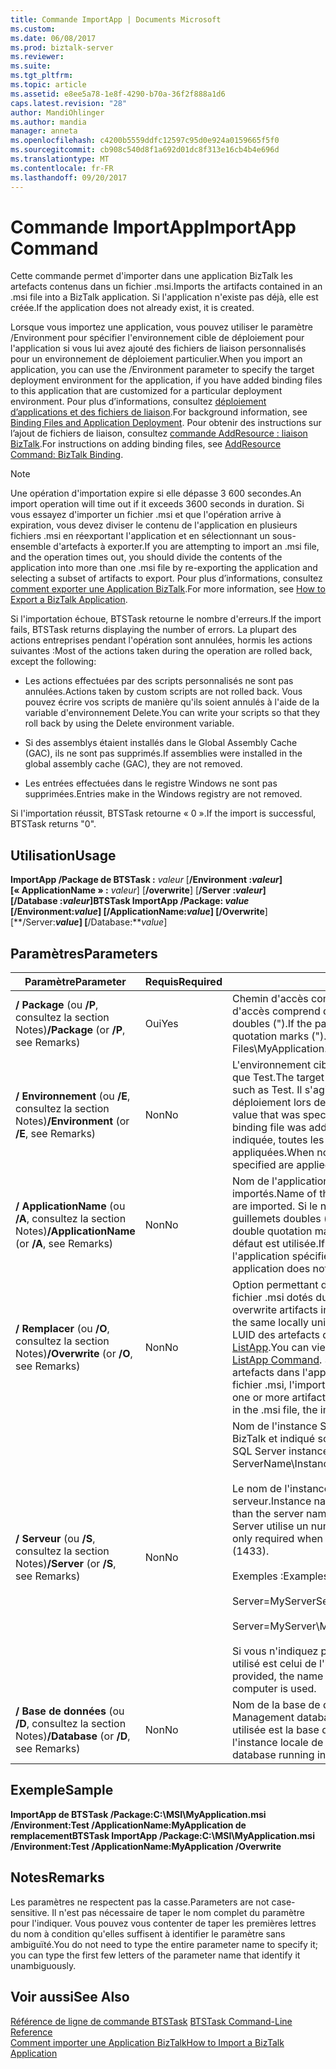 ```yaml
---
title: Commande ImportApp | Documents Microsoft
ms.custom: 
ms.date: 06/08/2017
ms.prod: biztalk-server
ms.reviewer: 
ms.suite: 
ms.tgt_pltfrm: 
ms.topic: article
ms.assetid: e8ee5a78-1e8f-4290-b70a-36f2f888a1d6
caps.latest.revision: "28"
author: MandiOhlinger
ms.author: mandia
manager: anneta
ms.openlocfilehash: c4200b5559ddfc12597c95d0e924a0159665f5f0
ms.sourcegitcommit: cb908c540d8f1a692d01dc8f313e16cb4b4e696d
ms.translationtype: MT
ms.contentlocale: fr-FR
ms.lasthandoff: 09/20/2017
---
```

# <a name="importapp-command"></a><span data-ttu-id="4b185-102">Commande ImportApp</span><span class="sxs-lookup"><span data-stu-id="4b185-102">ImportApp Command</span></span>
<span data-ttu-id="4b185-103">Cette commande permet d'importer dans une application BizTalk les artefacts contenus dans un fichier .msi.</span><span class="sxs-lookup"><span data-stu-id="4b185-103">Imports the artifacts contained in an .msi file into a BizTalk application.</span></span> <span data-ttu-id="4b185-104">Si l'application n'existe pas déjà, elle est créée.</span><span class="sxs-lookup"><span data-stu-id="4b185-104">If the application does not already exist, it is created.</span></span>  
  
 <span data-ttu-id="4b185-105">Lorsque vous importez une application, vous pouvez utiliser le paramètre /Environment pour spécifier l'environnement cible de déploiement pour l'application si vous lui avez ajouté des fichiers de liaison personnalisés pour un environnement de déploiement particulier.</span><span class="sxs-lookup"><span data-stu-id="4b185-105">When you import an application, you can use the /Environment parameter to specify the target deployment environment for the application, if you have added binding files to this application that are customized for a particular deployment environment.</span></span> <span data-ttu-id="4b185-106">Pour plus d’informations, consultez [déploiement d’applications et des fichiers de liaison](../core/binding-files-and-application-deployment.md).</span><span class="sxs-lookup"><span data-stu-id="4b185-106">For background information, see [Binding Files and Application Deployment](../core/binding-files-and-application-deployment.md).</span></span> <span data-ttu-id="4b185-107">Pour obtenir des instructions sur l’ajout de fichiers de liaison, consultez [commande AddResource : liaison BizTalk](../core/addresource-command-biztalk-binding.md).</span><span class="sxs-lookup"><span data-stu-id="4b185-107">For instructions on adding binding files, see [AddResource Command: BizTalk Binding](../core/addresource-command-biztalk-binding.md).</span></span>  
  
> [!NOTE]
>  <span data-ttu-id="4b185-108">Une opération d'importation expire si elle dépasse 3 600 secondes.</span><span class="sxs-lookup"><span data-stu-id="4b185-108">An import operation will time out if it exceeds 3600 seconds in duration.</span></span> <span data-ttu-id="4b185-109">Si vous essayez d'importer un fichier .msi et que l'opération arrive à expiration, vous devez diviser le contenu de l'application en plusieurs fichiers .msi en réexportant l'application et en sélectionnant un sous-ensemble d'artefacts à exporter.</span><span class="sxs-lookup"><span data-stu-id="4b185-109">If you are attempting to import an .msi file, and the operation times out, you should divide the contents of the application into more than one .msi file by re-exporting the application and selecting a subset of artifacts to export.</span></span> <span data-ttu-id="4b185-110">Pour plus d’informations, consultez [comment exporter une Application BizTalk](../core/how-to-export-a-biztalk-application.md).</span><span class="sxs-lookup"><span data-stu-id="4b185-110">For more information, see [How to Export a BizTalk Application](../core/how-to-export-a-biztalk-application.md).</span></span>  
  
 <span data-ttu-id="4b185-111">Si l'importation échoue, BTSTask retourne le nombre d'erreurs.</span><span class="sxs-lookup"><span data-stu-id="4b185-111">If the import fails, BTSTask returns displaying the number of errors.</span></span> <span data-ttu-id="4b185-112">La plupart des actions entreprises pendant l'opération sont annulées, hormis les actions suivantes :</span><span class="sxs-lookup"><span data-stu-id="4b185-112">Most of the actions taken during the operation are rolled back, except the following:</span></span>  
  
-   <span data-ttu-id="4b185-113">Les actions effectuées par des scripts personnalisés ne sont pas annulées.</span><span class="sxs-lookup"><span data-stu-id="4b185-113">Actions taken by custom scripts are not rolled back.</span></span> <span data-ttu-id="4b185-114">Vous pouvez écrire vos scripts de manière qu'ils soient annulés à l'aide de la variable d'environnement Delete.</span><span class="sxs-lookup"><span data-stu-id="4b185-114">You can write your scripts so that they roll back by using the Delete environment variable.</span></span>  
  
-   <span data-ttu-id="4b185-115">Si des assemblys étaient installés dans le Global Assembly Cache (GAC), ils ne sont pas supprimés.</span><span class="sxs-lookup"><span data-stu-id="4b185-115">If assemblies were installed in the global assembly cache (GAC), they are not removed.</span></span>  
  
-   <span data-ttu-id="4b185-116">Les entrées effectuées dans le registre Windows ne sont pas supprimées.</span><span class="sxs-lookup"><span data-stu-id="4b185-116">Entries make in the Windows registry are not removed.</span></span>  
  
 <span data-ttu-id="4b185-117">Si l'importation réussit, BTSTask retourne « 0 ».</span><span class="sxs-lookup"><span data-stu-id="4b185-117">If the import is successful, BTSTask returns "0".</span></span>  
  
## <a name="usage"></a><span data-ttu-id="4b185-118">Utilisation</span><span class="sxs-lookup"><span data-stu-id="4b185-118">Usage</span></span>  
 <span data-ttu-id="4b185-119">**ImportApp /Package de BTSTask :** *valeur* [**/Environment :***valeur*] [**« ApplicationName » :**  *valeur*] [**/overwrite**] [**/Server :***valeur*] [**/Database :***valeur*]</span><span class="sxs-lookup"><span data-stu-id="4b185-119">**BTSTask ImportApp /Package:** *value* [**/Environment:***value*] [**/ApplicationName:***value*] [**/Overwrite**] [**/Server:***value*] [**/Database:***value*]</span></span>  
  
## <a name="parameters"></a><span data-ttu-id="4b185-120">Paramètres</span><span class="sxs-lookup"><span data-stu-id="4b185-120">Parameters</span></span>  
  
|<span data-ttu-id="4b185-121">Paramètre</span><span class="sxs-lookup"><span data-stu-id="4b185-121">Parameter</span></span>|<span data-ttu-id="4b185-122">Requis</span><span class="sxs-lookup"><span data-stu-id="4b185-122">Required</span></span>|<span data-ttu-id="4b185-123">Valeur</span><span class="sxs-lookup"><span data-stu-id="4b185-123">Value</span></span>|  
|---------------|--------------|-----------|  
|<span data-ttu-id="4b185-124">**/ Package** (ou **/P**, consultez la section Notes)</span><span class="sxs-lookup"><span data-stu-id="4b185-124">**/Package** (or **/P**, see Remarks)</span></span>|<span data-ttu-id="4b185-125">Oui</span><span class="sxs-lookup"><span data-stu-id="4b185-125">Yes</span></span>|<span data-ttu-id="4b185-126">Chemin d'accès complet du fichier .msi.</span><span class="sxs-lookup"><span data-stu-id="4b185-126">Full path of the .msi file.</span></span> <span data-ttu-id="4b185-127">Si le chemin d'accès comprend des espaces, vous devez le placer entre guillemets doubles (").</span><span class="sxs-lookup"><span data-stu-id="4b185-127">If the path includes spaces, you must enclose it in double quotation marks (").</span></span> <span data-ttu-id="4b185-128">Exemple : « C:\My MSI Files\MyApplication.msi »</span><span class="sxs-lookup"><span data-stu-id="4b185-128">Example: "C:\My MSI Files\MyApplication.msi"</span></span>|  
|<span data-ttu-id="4b185-129">**/ Environnement** (ou **/E**, consultez la section Notes)</span><span class="sxs-lookup"><span data-stu-id="4b185-129">**/Environment** (or **/E**, see Remarks)</span></span>|<span data-ttu-id="4b185-130">Non</span><span class="sxs-lookup"><span data-stu-id="4b185-130">No</span></span>|<span data-ttu-id="4b185-131">L'environnement cible de déploiement du fichier de liaison à appliquer, tel que Test.</span><span class="sxs-lookup"><span data-stu-id="4b185-131">The target deployment environment of the binding file to apply, such as Test.</span></span> <span data-ttu-id="4b185-132">Il s'agit de la valeur spécifiée pour l'environnement cible de déploiement lors de l'ajout du fichier de liaison à l'application.</span><span class="sxs-lookup"><span data-stu-id="4b185-132">This is the value that was specified for the target deployment environment when the binding file was added to the application.</span></span> <span data-ttu-id="4b185-133">Lorsque cette valeur n'est pas indiquée, toutes les liaisons non affectées à un environnement sont appliquées.</span><span class="sxs-lookup"><span data-stu-id="4b185-133">When not specified, all bindings that do not have an environment specified are applied.</span></span>|  
|<span data-ttu-id="4b185-134">**/ ApplicationName** (ou **/A**, consultez la section Notes)</span><span class="sxs-lookup"><span data-stu-id="4b185-134">**/ApplicationName** (or **/A**, see Remarks)</span></span>|<span data-ttu-id="4b185-135">Non</span><span class="sxs-lookup"><span data-stu-id="4b185-135">No</span></span>|<span data-ttu-id="4b185-136">Nom de l'application BizTalk dans laquelle les artefacts du fichier .msi sont importés.</span><span class="sxs-lookup"><span data-stu-id="4b185-136">Name of the BizTalk application to which the artifacts in the .msi file are imported.</span></span> <span data-ttu-id="4b185-137">Si le nom comprend des espaces, vous devez le placer entre guillemets doubles («).</span><span class="sxs-lookup"><span data-stu-id="4b185-137">If the name includes spaces, you must enclose it with double quotation marks (").</span></span> <span data-ttu-id="4b185-138">Si cette valeur n'est pas définie, l'application par défaut est utilisée.</span><span class="sxs-lookup"><span data-stu-id="4b185-138">If not specified, the default application is used.</span></span> <span data-ttu-id="4b185-139">Si l'application spécifiée n'existe pas déjà, elle est créée.</span><span class="sxs-lookup"><span data-stu-id="4b185-139">If the specified application does not exist, the application is created.</span></span>|  
|<span data-ttu-id="4b185-140">**/ Remplacer** (ou **/O**, consultez la section Notes)</span><span class="sxs-lookup"><span data-stu-id="4b185-140">**/Overwrite** (or **/O**, see Remarks)</span></span>|<span data-ttu-id="4b185-141">Non</span><span class="sxs-lookup"><span data-stu-id="4b185-141">No</span></span>|<span data-ttu-id="4b185-142">Option permettant d'écraser les artefacts de l'application avec ceux du fichier .msi dotés du même identificateur local unique (LUID).</span><span class="sxs-lookup"><span data-stu-id="4b185-142">Option to overwrite artifacts in the application with artifacts in the .msi file that have the same locally unique identifier (LUID).</span></span> <span data-ttu-id="4b185-143">Vous pouvez afficher la liste des LUID des artefacts dans une application à l’aide de la [commande ListApp](../core/listapp-command.md).</span><span class="sxs-lookup"><span data-stu-id="4b185-143">You can view the LUIDs of the artifacts in an application by using the [ListApp Command](../core/listapp-command.md).</span></span> <span data-ttu-id="4b185-144">Si cette option n'est pas spécifiée et qu'un ou plusieurs artefacts dans l'application possèdent le même LUID que des artefacts du fichier .msi, l'importation échoue.</span><span class="sxs-lookup"><span data-stu-id="4b185-144">If this option is not specified, and there are one or more artifacts in the application that have the same LUID as artifacts in the .msi file, the import fails.</span></span>|  
|<span data-ttu-id="4b185-145">**/ Serveur** (ou **/S**, consultez la section Notes)</span><span class="sxs-lookup"><span data-stu-id="4b185-145">**/Server** (or **/S**, see Remarks)</span></span>|<span data-ttu-id="4b185-146">Non</span><span class="sxs-lookup"><span data-stu-id="4b185-146">No</span></span>|<span data-ttu-id="4b185-147">Nom de l'instance SQL Server hébergeant la base de données de gestion BizTalk et indiqué sous la forme NomServeur\NomInstance,Port.</span><span class="sxs-lookup"><span data-stu-id="4b185-147">Name of the SQL Server instance hosting the BizTalk Management database, in the form ServerName\InstanceName,Port.</span></span><br /><br /> <span data-ttu-id="4b185-148">Le nom de l'instance est uniquement requis lorsqu'il est différent du nom du serveur.</span><span class="sxs-lookup"><span data-stu-id="4b185-148">Instance name is only required when the instance name is different than the server name.</span></span> <span data-ttu-id="4b185-149">Le port est uniquement requis lorsque le serveur SQL Server utilise un numéro de port autre que celui par défaut (1433).</span><span class="sxs-lookup"><span data-stu-id="4b185-149">Port is only required when SQL Server uses a port number other than the default (1433).</span></span><br /><br /> <span data-ttu-id="4b185-150">Exemples :</span><span class="sxs-lookup"><span data-stu-id="4b185-150">Examples:</span></span><br /><br /> <span data-ttu-id="4b185-151">Server=MyServer</span><span class="sxs-lookup"><span data-stu-id="4b185-151">Server=MyServer</span></span><br /><br /> <span data-ttu-id="4b185-152">Server=MyServer\MySQLServer,1533</span><span class="sxs-lookup"><span data-stu-id="4b185-152">Server=MyServer\MySQLServer,1533</span></span><br /><br /> <span data-ttu-id="4b185-153">Si vous n'indiquez pas de nom pour l'instance SQL Server, le nom d'instance utilisé est celui de l'instance SQL Server exécutée sur l'ordinateur local.</span><span class="sxs-lookup"><span data-stu-id="4b185-153">If not provided, the name of the SQL Server instance running on the local computer is used.</span></span>|  
|<span data-ttu-id="4b185-154">**/ Base de données** (ou **/D**, consultez la section Notes)</span><span class="sxs-lookup"><span data-stu-id="4b185-154">**/Database** (or **/D**, see Remarks)</span></span>|<span data-ttu-id="4b185-155">Non</span><span class="sxs-lookup"><span data-stu-id="4b185-155">No</span></span>|<span data-ttu-id="4b185-156">Nom de la base de données de gestion BizTalk.</span><span class="sxs-lookup"><span data-stu-id="4b185-156">Name of the BizTalk Management database.</span></span> <span data-ttu-id="4b185-157">Si vous ne l'indiquez pas, la base de données utilisée est la base de données de gestion BizTalk s'exécutant au sein de l'instance locale de SQL Server.</span><span class="sxs-lookup"><span data-stu-id="4b185-157">If not specified, the BizTalk Management database running in the local instance of SQL Server is used.</span></span>|  
  
## <a name="sample"></a><span data-ttu-id="4b185-158">Exemple</span><span class="sxs-lookup"><span data-stu-id="4b185-158">Sample</span></span>  
 <span data-ttu-id="4b185-159">**ImportApp de BTSTask /Package:C:\MSI\MyApplication.msi /Environment:Test /ApplicationName:MyApplication de remplacement**</span><span class="sxs-lookup"><span data-stu-id="4b185-159">**BTSTask ImportApp /Package:C:\MSI\MyApplication.msi /Environment:Test /ApplicationName:MyApplication /Overwrite**</span></span>  
  
## <a name="remarks"></a><span data-ttu-id="4b185-160">Notes</span><span class="sxs-lookup"><span data-stu-id="4b185-160">Remarks</span></span>  
 <span data-ttu-id="4b185-161">Les paramètres ne respectent pas la casse.</span><span class="sxs-lookup"><span data-stu-id="4b185-161">Parameters are not case-sensitive.</span></span> <span data-ttu-id="4b185-162">Il n'est pas nécessaire de taper le nom complet du paramètre pour l'indiquer. Vous pouvez vous contenter de taper les premières lettres du nom à condition qu'elles suffisent à identifier le paramètre sans ambiguïté.</span><span class="sxs-lookup"><span data-stu-id="4b185-162">You do not need to type the entire parameter name to specify it; you can type the first few letters of the parameter name that identify it unambiguously.</span></span>  
  
## <a name="see-also"></a><span data-ttu-id="4b185-163">Voir aussi</span><span class="sxs-lookup"><span data-stu-id="4b185-163">See Also</span></span>  
 <span data-ttu-id="4b185-164">[Référence de ligne de commande BTSTask](../core/btstask-command-line-reference.md) </span><span class="sxs-lookup"><span data-stu-id="4b185-164">[BTSTask Command-Line Reference](../core/btstask-command-line-reference.md) </span></span>  
 [<span data-ttu-id="4b185-165">Comment importer une Application BizTalk</span><span class="sxs-lookup"><span data-stu-id="4b185-165">How to Import a BizTalk Application</span></span>](../core/how-to-import-a-biztalk-application.md)